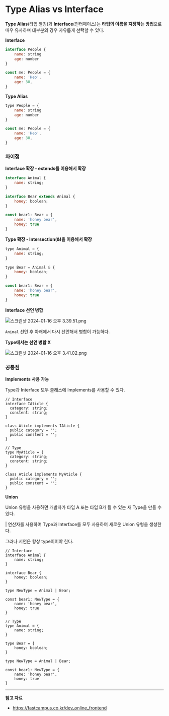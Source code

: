 # Type Alias vs Interface

**Type Alias**(타입 별칭)과 **Interface**(인터페이스)는 **타입의 이름을 지정하는 방법**으로 매우 유사하며 대부분의 경우 자유롭게 선택할 수 있다.

**Interface**

```jsx
interface People {
	name: string
	age: number
}

const me: People = {
	name: 'Heo',
	age: 30,
}
```

**Type Alias**

```jsx
type People = {
	name: string
	age: number
}

const me: People = {
	name: 'Heo',
	age: 30,
}
```

### 차이점

**Interface 확장 - extends를 이용해서 확장**

```jsx
interface Animal {
	name: string;
}

interface Bear extends Animal {
	honey: boolean;
}

const bear1: Bear = {
	name: 'honey bear',
	honey: true
}
```

**Type 확장 - Intersection(&)을 이용해서 확장**

```jsx
type Animal = {
	name: string;
}

type Bear = Animal & {
	honey: boolean;
}

const bear1: Bear = {
	name: 'honey bear',
	honey: true
}
```

**Interface 선언 병합**

![스크린샷 2024-01-16 오후 3.39.51.png](https://github.com/Heo-y-y/development-blog/assets/112863029/eac59eb8-6ee5-4870-bc2f-2cc375f82334)

`Animal` 선언 후 아래에서 다시 선언해서 병합이 가능하다.

**Type에서는 선언 병합 X**

![스크린샷 2024-01-16 오후 3.41.02.png](https://github.com/Heo-y-y/development-blog/assets/112863029/eb46e43c-591f-4b42-9aef-4f61dff41519)

### 공통점

**Implements 사용 가능**

Type과 Interface 모두 클래스에 Implements를 사용할 수 있다.

```tsx
// Interface
interface IAticle {
  category: string;
  constent: string;
}

class Aticle implements IAticle {
  public category = '';
  public constent = '';
}

// Type
type MyAticle = {
  category: string;
  constent: string;
}

class Aticle implements MyAticle {
  public category = '';
  public constent = '';
}
```

**Union**

Union 유형을 사용하면 개발자가 타입 A 또는 타입 B가 될 수 있는 새 Type을 만들 수 있다.

| 연산자를 사용하여 Type과 Interface를 모두 사용하여 새로운 Union 유형을 생성한다.

그러나 서언은 항상 type이어야 한다.

```tsx
// Interface
interface Animal {
	name: string;
}

interface Bear {
	honey: boolean;
}

type NewType = Animal | Bear;

const bear1: NewType = {
	name: 'honey bear',
	honey: true
}

// Type
type Animal = {
	name: string;
}

type Bear = {
	honey: boolean;
}

type NewType = Animal | Bear;

const bear1: NewType = {
	name: 'honey bear',
	honey: true
}
```

---

**참고 자료**

- <https://fastcampus.co.kr/dev_online_frontend>

